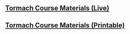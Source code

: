 ## [Tormach Course Materials (Live)](https://docs.google.com/document/u/3/d/e/2PACX-1vRcRJpiZoE0M_rtlvzqAwNtnuQB5kFmNF9k8mbUwcJNc7cN3QbFgJ4l7BdzakD8B4SHJ8nHNFR4ML4b/pub)

## [Tormach Course Materials (Printable)](https://docs.google.com/document/d/1Gp1IcnYB9vguA1RSaRhqFZbTu8F4zk6pV-J7r1BVRAI/edit?usp=sharing)
